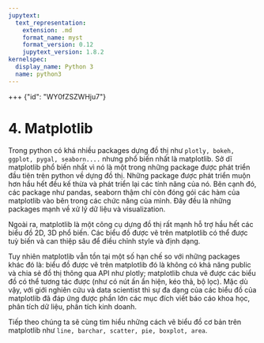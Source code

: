 ```yaml
---
jupytext:
  text_representation:
    extension: .md
    format_name: myst
    format_version: 0.12
    jupytext_version: 1.8.2
kernelspec:
  display_name: Python 3
  name: python3
---
```


+++ {"id": "WY0fZSZWHju7"}

# 4. Matplotlib

Trong python có khá nhiều packages dựng đồ thị như `plotly, bokeh, ggplot, pygal, seaborn....`  nhưng phổ biến nhất là matplotlib. Sở dĩ matplotlib phổ biến nhất vì nó là một trong những package được phát triển đầu tiên trên python về dựng đồ thị. Những package được phát triển muộn hơn hầu hết đều kế thừa và phát triển lại các tính năng của nó. Bên cạnh đó, các package như pandas, seaborn thậm chí còn đóng gói các hàm của matplotlib vào bên trong các chức năng của mình. Đây đều là những packages mạnh về xử lý dữ liệu và visualization.

Ngoài ra, matplotlib là một công cụ dựng đồ thị rất mạnh hỗ trợ hầu hết các biểu đồ 2D, 3D phổ biến. Các biểu đồ được vẽ trên matplotlib có thể được tuỳ biến và can thiệp sâu để điều chỉnh style và định dạng. 

Tuy nhiên matplotlib vẫn tồn tại một số hạn chế so với những packages khác đó là: biểu đồ được vẽ trên matplotlib đó là không có khả năng public và chia sẻ đồ thị thông qua API như plotly; matplotlib chưa vẽ được các biểu đồ có thể tương tác được (như có nút ấn ẩn hiện, kéo thả, bộ lọc). Mặc dù vậy, với giới nghiên cứu và data scientist thì sự đa dạng của các biểu đồ của matplotlib đã đáp ứng được phần lớn các mục đích viết báo cáo khoa học, phân tích dữ liệu, phân tích kinh doanh.

Tiếp theo chúng ta sẽ cùng tìm hiểu những cách vẽ biểu đồ cơ bản trên matplotlib như `line, barchar, scatter, pie, boxplot, area`.


